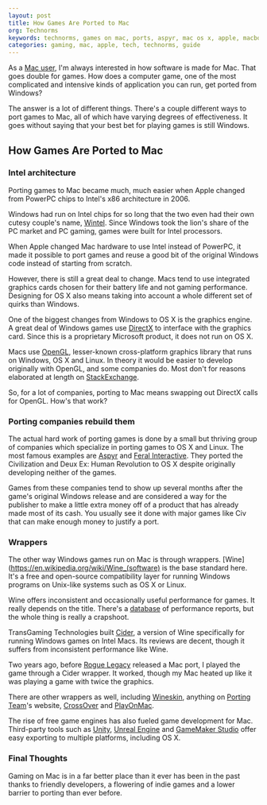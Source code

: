 ```yaml
---
layout: post
title: How Games Are Ported to Mac
org: Technorms
keywords: technorms, games on mac, ports, aspyr, mac os x, apple, macbook, imac
categories: gaming, mac, apple, tech, technorms, guide
---
```


As a [Mac user](http://www.technorms.com/34126/2013-macbook-air-review), I'm always interested in how software is made for Mac. That goes double for games. How does a computer game, one of the most complicated and intensive kinds of application you can run, get ported from Windows? 

<!--break-->

The answer is a lot of different things. There's a couple different ways to port games to Mac, all of which have varying degrees of effectiveness. It goes without saying that your best bet for playing games is still Windows. 

## How Games Are Ported to Mac

### Intel architecture

Porting games to Mac became much, much easier when Apple changed from PowerPC chips to Intel's x86 architecture in 2006. 

Windows had run on Intel chips for so long that the two even had their own cutesy couple's name, [Wintel](https://en.wikipedia.org/wiki/Wintel). Since Windows took the lion's share of the PC market and PC gaming, games were built for Intel processors. 

When Apple changed Mac hardware to use Intel instead of PowerPC, it made it possible to port games and reuse a good bit of the original Windows code instead of starting from scratch. 

However, there is still a great deal to change. Macs tend to use integrated graphics cards chosen for their battery life and not gaming performance. Designing for OS X also means taking into account a whole different set of quirks than Windows. 

One of the biggest changes from Windows to OS X is the graphics engine. A great deal of Windows games use [DirectX](https://en.wikipedia.org/wiki/DirectX) to interface with the graphics card. Since this is a proprietary Microsoft product, it does not run on OS X. 

Macs use [OpenGL](https://en.wikipedia.org/wiki/OpenGL), lesser-known cross-platform graphics library that runs on Windows, OS X and Linux. In theory it would be easier to develop originally with OpenGL, and some companies do. Most don't for reasons elaborated at length on [StackExchange](http://programmers.stackexchange.com/questions/60544/why-do-game-developers-prefer-windows). 

So, for a lot of companies, porting to Mac means swapping out DirectX calls for OpenGL. How's that work? 

### Porting companies rebuild them

The actual hard work of porting games is done by a small but thriving group of companies which specialize in porting games to OS X and Linux. The most famous examples are [Aspyr](https://en.wikipedia.org/wiki/Aspyr) and [Feral Interactive](https://en.wikipedia.org/wiki/Feral_Interactive). They ported the Civilization and Deux Ex: Human Revolution to OS X despite originally developing neither of the games. 

Games from these companies tend to show up several months after the game's original Windows release and are considered a way for the publisher to make a little extra money off of a product that has already made most of its cash. You usually see it done with major games like Civ that can make enough money to justify a port. 

### Wrappers

The other way Windows games run on Mac is through wrappers. [Wine](https://en.wikipedia.org/wiki/Wine_(software) is the base standard here. It's a free and open-source compatibility layer for running Windows programs on Unix-like systems such as OS X or Linux. 

Wine offers inconsistent and occasionally useful performance for games. It really depends on the title. There's a [database](https://appdb.winehq.org) of performance reports, but the whole thing is really a crapshoot. 

TransGaming Technologies built [Cider](http://www.macworld.com/article/1052176/cider.html), a version of Wine specifically for running Windows games on Intel Macs. Its reviews are decent, though it suffers from inconsistent performance like Wine. 

Two years ago, before [Rogue Legacy](http://roguelegacy.com) released a Mac port, I played the game through a Cider wrapper. It worked, though my Mac heated up like it was playing a game with twice the graphics.

There are other wrappers as well, including [Wineskin](http://wineskin.urgesoftware.com/tiki-index.php), anything on [Porting Team](http://portingteam.com/frontpage)'s website, [CrossOver](https://en.wikipedia.org/wiki/CrossOver) and [PlayOnMac](https://en.wikipedia.org/wiki/PlayOnMac).

The rise of free game engines has also fueled game development for Mac. Third-party tools such as [Unity](https://unity3d.com/unity/multiplatform), [Unreal Engine](https://www.unrealengine.com/what-is-unreal-engine-4) and [GameMaker Studio](http://www.yoyogames.com/studio) offer easy exporting to multiple platforms, including OS X. 

### Final Thoughts

Gaming on Mac is in a far better place than it ever has been in the past thanks to friendly developers, a flowering of indie games and a lower barrier to porting than ever before. 